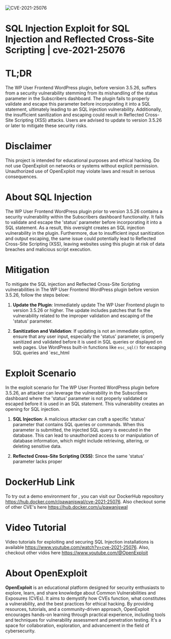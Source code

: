 ![CVE-2021-25076](https://raw.githubusercontent.com/pawanjswal/pawanjswal.github.io/master/cve/cve-2021-25076/assets/thumbnail.jpg)

# SQL Injection Exploit for SQL Injection and Reflected Cross-Site Scripting | cve-2021-25076

# TL;DR
The WP User Frontend WordPress plugin, before version 3.5.26, suffers from a security vulnerability stemming from its mishandling of the status parameter in the Subscribers dashboard. The plugin fails to properly validate and escape this parameter before incorporating it into a SQL statement, ultimately leading to an SQL injection vulnerability. Additionally, the insufficient sanitization and escaping could result in Reflected Cross-Site Scripting (XSS) attacks. Users are advised to update to version 3.5.26 or later to mitigate these security risks.

# Disclaimer
This project is intended for educational purposes and ethical hacking. Do not use OpenExploit on networks or systems without explicit permission. Unauthorized use of OpenExploit may violate laws and result in serious consequences.

# About SQL Injection
The WP User Frontend WordPress plugin prior to version 3.5.26 contains a security vulnerability within the Subscribers dashboard functionality. It fails to validate and escape the 'status' parameter before incorporating it into a SQL statement. As a result, this oversight creates an SQL injection vulnerability in the plugin. Furthermore, due to insufficient input sanitization and output escaping, the same issue could potentially lead to Reflected Cross-Site Scripting (XSS), leaving websites using this plugin at risk of data breaches and malicious script execution.

# Mitigation
To mitigate the SQL injection and Reflected Cross-Site Scripting vulnerabilities in The WP User Frontend WordPress plugin before version 3.5.26, follow the steps below:

1. **Update the Plugin**: Immediately update The WP User Frontend plugin to version 3.5.26 or higher. The update includes patches that fix the vulnerability related to the improper validation and escaping of the 'status' parameter.

2. **Sanitization and Validation**: If updating is not an immediate option, ensure that any user input, especially the 'status' parameter, is properly sanitized and validated before it is used in SQL queries or displayed on web pages. Use WordPress built-in functions like `esc_sql()` for escaping SQL queries and `esc_html

# Exploit Scenario
In the exploit scenario for The WP User Fronted WordPress plugin before 3.5.26, an attacker can leverage the vulnerability in the Subscribers dashboard where the 'status' parameter is not properly validated or escaped before it is used in an SQL statement. This vulnerability creates an opening for SQL injection.

1. **SQL Injection**: A malicious attacker can craft a specific 'status' parameter that contains SQL queries or commands. When this parameter is submitted, the injected SQL query is executed in the database. This can lead to unauthorized access to or manipulation of database information, which might include retrieving, altering, or deleting sensitive data.

2. **Reflected Cross-Site Scripting (XSS)**: Since the same 'status' parameter lacks proper

# DockerHub Link
To try out a demo environment for , you can visit our DockerHub repository https://hub.docker.com/r/pawanjswal/cve-2021-25076. Also checkout some of other CVE's here https://hub.docker.com/u/pawanjswal

# Video Tutorial
Video tutorials for exploiting  and securing SQL Injection installations is available https://www.youtube.com/watch?v=cve-2021-25076. Also, checkout other vidos here https://www.youtube.com/@OpenExploit

# About OpenExploit
**OpenExploit** is an educational platform designed for security enthusiasts to explore, learn, and share knowledge about Common Vulnerabilities and Exposures (CVEs). It aims to demystify how CVEs function, what constitutes a vulnerability, and the best practices for ethical hacking. By providing resources, tutorials, and a community-driven approach, OpenExploit encourages hands-on learning through practical experience, including tools and techniques for vulnerability assessment and penetration testing. It's a space for collaboration, exploration, and advancement in the field of cybersecurity.